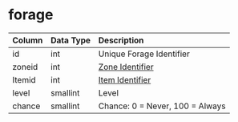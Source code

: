 # forage

| Column | Data Type | Description |
| :--- | :--- | :--- |
| id | int | Unique Forage Identifier |
| zoneid | int | [Zone Identifier](https://eqemu.gitbook.io/server/categories/zones/zone-list) |
| Itemid | int | [Item Identifier](https://github.com/EQEmu/docs-db-schema/tree/e0eb157dbf5563b03c0faf391abc87ec69239f4a/docs/schema/categories/tradeskills/items.md) |
| level | smallint | Level |
| chance | smallint | Chance: 0 = Never, 100 = Always |

